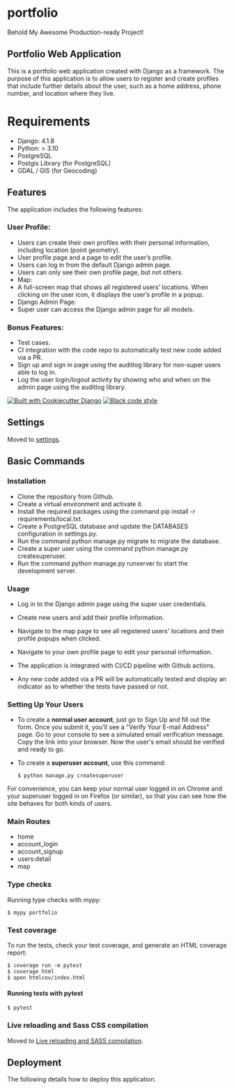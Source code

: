# portfolio

Behold My Awesome Production-ready Project!

## Portfolio Web Application
This is a portfolio web application created with Django as a framework. The purpose of this application is to allow users to register and create profiles that include further details about the user, such as a home address, phone number, and location where they live.

# Requirements
- Django: 4.1.8
- Python: > 3.10
- PostgreSQL
- Postgis Library (for PostgreSQL)
- GDAL / GIS (for Geocoding)

## Features
The application includes the following features:

### User Profile:
- Users can create their own profiles with their personal information, including location (point geometry).
- User profile page and a page to edit the user’s profile.
- Users can log in from the default Django admin page.
- Users can only see their own profile page, but not others.
- Map:
- A full-screen map that shows all registered users’ locations.
When clicking on the user icon, it displays the user’s profile in a popup.
- Django Admin Page:
- Super user can access the Django admin page for all models.

### Bonus Features:
- Test cases.
- CI integration with the code repo to automatically test new code added via a PR.
- Sign up and sign in page using the auditlog library for non-super users able to log in.
- Log the user login/logout activity by showing who and when on the admin page using the auditlog library.

[![Built with Cookiecutter Django](https://img.shields.io/badge/built%20with-Cookiecutter%20Django-ff69b4.svg?logo=cookiecutter)](https://github.com/cookiecutter/cookiecutter-django/)
[![Black code style](https://img.shields.io/badge/code%20style-black-000000.svg)](https://github.com/ambv/black)

## Settings

Moved to [settings](http://cookiecutter-django.readthedocs.io/en/latest/settings.html).

## Basic Commands

### Installation

- Clone the repository from Github.
- Create a virtual environment and activate it.
- Install the required packages using the command pip install -r requirements/local.txt.
- Create a PostgreSQL database and update the DATABASES configuration in settings.py.
- Run the command python manage.py migrate to migrate the database.
- Create a super user using the command python manage.py createsuperuser.
- Run the command python manage.py runserver to start the development server.

### Usage
- Log in to the Django admin page using the super user credentials.
- Create new users and add their profile information.
- Navigate to the map page to see all registered users' locations and their profile popups when clicked.
- Navigate to your own profile page to edit your personal information.

- The application is integrated with CI/CD pipeline with Github actions.
- Any new code added via a PR will be automatically tested and display an indicator as to whether the tests have passed or not.

### Setting Up Your Users

-   To create a **normal user account**, just go to Sign Up and fill out the form. Once you submit it, you'll see a "Verify Your E-mail Address" page. Go to your console to see a simulated email verification message. Copy the link into your browser. Now the user's email should be verified and ready to go.

-   To create a **superuser account**, use this command:

        $ python manage.py createsuperuser

For convenience, you can keep your normal user logged in on Chrome and your superuser logged in on Firefox (or similar), so that you can see how the site behaves for both kinds of users.

### Main Routes
- home
- account_login
- account_signup
- users:detail
- map

### Type checks

Running type checks with mypy:

    $ mypy portfolio

### Test coverage

To run the tests, check your test coverage, and generate an HTML coverage report:

    $ coverage run -m pytest
    $ coverage html
    $ open htmlcov/index.html

#### Running tests with pytest

    $ pytest

### Live reloading and Sass CSS compilation

Moved to [Live reloading and SASS compilation](https://cookiecutter-django.readthedocs.io/en/latest/developing-locally.html#sass-compilation-live-reloading).

## Deployment

The following details how to deploy this application.
